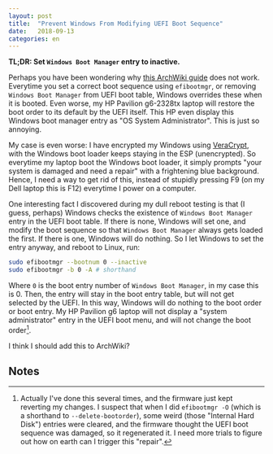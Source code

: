 ```yaml
---
layout: post
title:  "Prevent Windows From Modifying UEFI Boot Sequence"
date:   2018-09-13
categories: en
---
```


**TL;DR: Set `Windows Boot Manager` entry to inactive.**

Perhaps you have been wondering why [this ArchWiki guide][guide] does not work. Everytime you set a correct boot sequence using `efibootmgr`, or removing `Windows Boot Manager` from UEFI boot table, Windows overrides these when it is booted. Even worse, my HP Pavilion g6-2328tx laptop will restore the boot order to its default by the UEFI itself. This HP even display this Windows boot manager entry as "OS System Administrator". This is just so annoying.

[guide]: https://wiki.archlinux.org/index.php/UEFI#Windows_changes_boot_order

My case is even worse: I have encrypted my Windows using [VeraCrypt], with the Windows boot loader keeps staying in the ESP (unencrypted). So everytime my laptop boot the Windows boot loader, it simply prompts "your system is damaged and need a repair" with a frightening blue background. Hence, I need a way to get rid of this, instead of stupidly pressing F9 (on my Dell laptop this is F12) everytime I power on a computer.

[VeraCrypt]: https://veracrypt.fr

One interesting fact I discovered during my dull reboot testing is that (I guess, perhaps) Windows checks the existence of `Windows Boot Manager` entry in the UEFI boot table. If there is none, Windows will set one, and modify the boot sequence so that `Windows Boot Manager` always gets loaded the first. If there is one, Windows will do nothing. So I let Windows to set the entry anyway, and reboot to Linux, run:

```bash
sudo efibootmgr --bootnum 0 --inactive
sudo efibootmgr -b 0 -A # shorthand
```

Where `0` is the boot entry number of `Windows Boot Manager`, in my case this is 0. Then, the entry will stay in the boot entry table, but will not get selected by the UEFI. In this way, Windows will do nothing to the boot order or boot entry. My HP Pavilion g6 laptop will not display a "system administrator" entry in the UEFI boot menu, and will not change the boot order[^1].

I think I should add this to ArchWiki?

## Notes

[^1]: Actually I've done this several times, and the firmware just kept reverting my changes. I suspect that when I did `efibootmgr -O` (which is a shorthand to `--delete-bootorder`), some weird (those "Internal Hard Disk") entries were cleared, and the firmware thought the UEFI boot sequence was damaged, so it regenerated it. I need more trials to figure out how on earth can I trigger this "repair".
